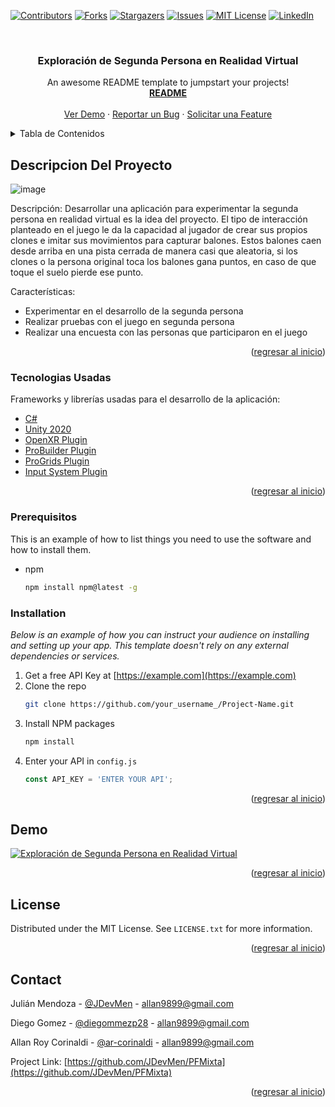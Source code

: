 <div id="top"></div>
<!--
*** Thanks for checking out the Best-README-Template. If you have a suggestion
*** that would make this better, please fork the repo and create a pull request
*** or simply open an issue with the tag "enhancement".
*** Don't forget to give the project a star!
*** Thanks again! Now go create something AMAZING! :D
-->



<!-- PROJECT SHIELDS -->
<!--
*** I'm using markdown "reference style" links for readability.
*** Reference links are enclosed in brackets [ ] instead of parentheses ( ).
*** See the bottom of this document for the declaration of the reference variables
*** for contributors-url, forks-url, etc. This is an optional, concise syntax you may use.
*** https://www.markdownguide.org/basic-syntax/#reference-style-links
-->
[![Contributors][contributors-shield]][contributors-url]
[![Forks][forks-shield]][forks-url]
[![Stargazers][stars-shield]][stars-url]
[![Issues][issues-shield]][issues-url]
[![MIT License][license-shield]][license-url]
[![LinkedIn][linkedin-shield]][linkedin-url]



<!-- PROJECT LOGO -->
<br />
<div align="center">
  <h3 align="center">Exploración de Segunda Persona en Realidad Virtual</h3>
  <p align="center">
    An awesome README template to jumpstart your projects!
    <br />
    <a href="https://github.com/JDevMen/PFMixta"><strong>README</strong></a>
    <br />
    <br />
    <a href="#demo">Ver Demo</a>
    ·
    <a href="https://github.com/JDevMen/PFMixta/issues">Reportar un Bug</a>
    ·
    <a href="https://github.com/JDevMen/PFMixta/issues">Solicitar una Feature</a>
  </p>
</div>



<!-- TABLE OF CONTENTS -->
<details>
  <summary>Tabla de Contenidos</summary>
  <ol>
    <li>
      <a href="#descripcion-del-proyecto">Descripción del Proyecto</a>
    </li>
    <li><a href="#tecnologias-usadas">Tecnologías Usadas</a></li>
    <li><a href="#prerequisitos">Prerequisitos</a></li>
    <li><a href="#demo">Demo</a></li>
    <li><a href="#contributing">Instrucciones de descarga del código para desarrollo</a></li>
    <li><a href="#license">Instrucciones de uso del EJECUTABLE</a></li>
    <li><a href="#contact">Contact</a></li>
  </ol>
</details>



<!-- ABOUT THE PROJECT -->
## Descripcion Del Proyecto

![image](https://user-images.githubusercontent.com/47058600/145689292-589b95b4-d78d-4fc1-8556-480745539bb9.png)

Descripción: Desarrollar una aplicación para experimentar la segunda persona en realidad virtual es la idea del proyecto. El tipo de interacción planteado en el juego le da la capacidad al jugador de crear sus propios clones e imitar sus movimientos para capturar balones. Estos balones caen desde arriba en una pista cerrada de manera casi que aleatoria, si los clones o la persona original toca los balones gana puntos, en caso de que toque el suelo pierde ese punto. 

Características:
* Experimentar en el desarrollo de la segunda persona
* Realizar pruebas con el juego en segunda persona
* Realizar una encuesta con las personas que participaron en el juego

<p align="right">(<a href="#top">regresar al inicio</a>)</p>



### Tecnologias Usadas

Frameworks y librerías usadas para el desarrollo de la aplicación:

* [C#](https://docs.microsoft.com/en-us/dotnet/csharp/)
* [Unity 2020](https://docs.unity3d.com/Manual/index.html)
* [OpenXR Plugin](https://docs.unity3d.com/Packages/com.unity.xr.openxr@0.1/manual/index.html)
* [ProBuilder Plugin](https://unity.com/es/features/probuilder)
* [ProGrids Plugin](https://docs.unity3d.com/Manual/com.unity.progrids.html)
* [Input System Plugin](https://docs.unity3d.com/Manual/com.unity.inputsystem.html)


<p align="right">(<a href="#top">regresar al inicio</a>)</p>



<!-- GETTING STARTED -->
### Prerequisitos

This is an example of how to list things you need to use the software and how to install them.
* npm
  ```sh
  npm install npm@latest -g
  ```

### Installation

_Below is an example of how you can instruct your audience on installing and setting up your app. This template doesn't rely on any external dependencies or services._

1. Get a free API Key at [https://example.com](https://example.com)
2. Clone the repo
   ```sh
   git clone https://github.com/your_username_/Project-Name.git
   ```
3. Install NPM packages
   ```sh
   npm install
   ```
4. Enter your API in `config.js`
   ```js
   const API_KEY = 'ENTER YOUR API';
   ```

<p align="right">(<a href="#top">regresar al inicio</a>)</p>



<!-- DEMO -->
## Demo

[![Exploración de Segunda Persona en Realidad Virtual](https://img.youtube.com/vi/vFS9nob_-q8/0.jpg)](https://www.youtube.com/watch?v=vFS9nob_-q8)

<p align="right">(<a href="#top">regresar al inicio</a>)</p>



<!-- LICENSE -->
## License

Distributed under the MIT License. See `LICENSE.txt` for more information.

<p align="right">(<a href="#top">regresar al inicio</a>)</p>



<!-- CONTACT -->
## Contact

Julián Mendoza - [@JDevMen](https://github.com/JDevMen) - allan9899@gmail.com

Diego Gomez - [@diegommezp28](https://github.com/diegommezp28) - allan9899@gmail.com

Allan Roy Corinaldi - [@ar-corinaldi](https://github.com/ar-corinaldi) - allan9899@gmail.com

Project Link: [https://github.com/JDevMen/PFMixta](https://github.com/JDevMen/PFMixta)

<p align="right">(<a href="#top">regresar al inicio</a>)</p>


<!-- MARKDOWN LINKS & IMAGES -->
<!-- https://www.markdownguide.org/basic-syntax/#reference-style-links -->
[contributors-shield]: https://img.shields.io/github/contributors/othneildrew/Best-README-Template.svg?style=for-the-badge
[contributors-url]: https://github.com/othneildrew/Best-README-Template/graphs/contributors
[forks-shield]: https://img.shields.io/github/forks/othneildrew/Best-README-Template.svg?style=for-the-badge
[forks-url]: https://github.com/othneildrew/Best-README-Template/network/members
[stars-shield]: https://img.shields.io/github/stars/othneildrew/Best-README-Template.svg?style=for-the-badge
[stars-url]: https://github.com/othneildrew/Best-README-Template/stargazers
[issues-shield]: https://img.shields.io/github/issues/othneildrew/Best-README-Template.svg?style=for-the-badge
[issues-url]: https://github.com/othneildrew/Best-README-Template/issues
[license-shield]: https://img.shields.io/github/license/othneildrew/Best-README-Template.svg?style=for-the-badge
[license-url]: https://github.com/othneildrew/Best-README-Template/blob/master/LICENSE.txt
[linkedin-shield]: https://img.shields.io/badge/-LinkedIn-black.svg?style=for-the-badge&logo=linkedin&colorB=555
[linkedin-url]: https://linkedin.com/in/othneildrew
[product-screenshot]: images/screenshot.png
